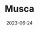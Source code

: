 ---
title: "Musca"
cc-type: constellation
borders:
  - Apus
  - Carina
  - Centaurus
  - Chamaeleon
  - Circinus
  - Crux
date: 2023-06-24
hashtag: musca
subdivision-of:
  - southern celestial hemisphere
tags:
  - constellation
---